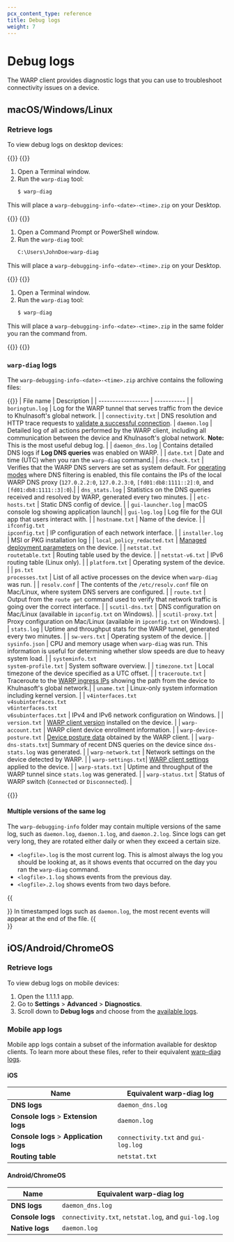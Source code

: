 ```yaml
---
pcx_content_type: reference
title: Debug logs
weight: 7
---
```


# Debug logs

The WARP client provides diagnostic logs that you can use to troubleshoot connectivity issues on a device.

## macOS/Windows/Linux

### Retrieve logs

To view debug logs on desktop devices:

{{<tabs labels="macOS | Windows | Linux">}}
{{<tab label="macos" no-code="true">}}

1. Open a Terminal window.
2. Run the `warp-diag` tool:
    ```sh
    $ warp-diag
    ```
This will place a `warp-debugging-info-<date>-<time>.zip` on your Desktop.

{{</tab>}}
{{<tab label="windows" no-code="true">}}

1. Open a Command Prompt or PowerShell window.
2. Run the `warp-diag` tool:
    ```bash
    C:\Users\JohnDoe>warp-diag
    ```
This will place a `warp-debugging-info-<date>-<time>.zip` on your Desktop.

{{</tab>}}
{{<tab label="linux" no-code="true">}}

1. Open a Terminal window.
2. Run the `warp-diag` tool:
    ```sh
    $ warp-diag
    ```
This will place a `warp-debugging-info-<date>-<time>.zip` in the same folder you ran the command from.

{{</tab>}}
{{</tabs>}}

### `warp-diag` logs

The `warp-debugging-info-<date>-<time>.zip` archive contains the following files:

{{<table-wrap>}}
| File name          | Description |
| ------------------ | ----------- |
| `boringtun.log`    | Log for the WARP tunnel that serves traffic from the device to Khulnasoft's global network. |
| `connectivity.txt` | DNS resolution and HTTP trace requests to [validate a successful connection](/cloudflare-one/connections/connect-devices/warp/deployment/firewall/#connectivity-check).
| `daemon.log`       | Detailed log of all actions performed by the WARP client, including all communication between the device and Khulnasoft's global network.  **Note:** This is the most useful debug log. |
| `daemon_dns.log`   | Contains detailed DNS logs if **Log DNS queries** was enabled on WARP. |
| `date.txt`         | Date and time (UTC) when you ran the `warp-diag` command.|
| `dns-check.txt`    | Verifies that the WARP DNS servers are set as system default. For [operating modes](/cloudflare-one/connections/connect-devices/warp/configure-warp/warp-modes/) where DNS filtering is enabled, this file contains the IPs of the local WARP DNS proxy (`127.0.2.2:0`, `127.0.2.3:0`, `[fd01:db8:1111::2]:0`, and `[fd01:db8:1111::3]:0`).|
| `dns_stats.log`    | Statistics on the DNS queries received and resolved by WARP, generated every two minutes. |
| `etc-hosts.txt`    | Static DNS config of device. |
| `gui-launcher.log` | macOS console log showing application launch|
| `gui-log.log`      | Log file for the GUI app that users interact with. |
| `hostname.txt`     | Name of the device. |
| `ifconfig.txt` </br> `ipconfig.txt`    | IP configuration of each network interface. |
| `installer.log`    | MSI or PKG installation log |
| `local_policy_redacted.txt` | [Managed deployment parameters](/cloudflare-one/connections/connect-devices/warp/deployment/mdm-deployment/parameters/) on the device. |
| `netstat.txt` </br> `routetable.txt` | Routing table used by the device.  |
| `netstat-v6.txt`   | IPv6 routing table (Linux only). |
| `platform.txt`     | Operating system of the device. |
| `ps.txt` <br> `processes.txt` | List of all active processes on the device when `warp-diag` was run. |
| `resolv.conf`      |  The contents of the `/etc/resolv.conf` file on Mac/Linux, where system DNS servers are configured. |
| `route.txt`        | Output from the `route get` command used to verify that network traffic is going over the correct interface. |
| `scutil-dns.txt`   | DNS configuration on Mac/Linux (available in `ipconfig.txt` on Windows). |
| `scutil-proxy.txt` | Proxy configuration on Mac/Linux (available in `ipconfig.txt` on Windows). |
| `stats.log`        | Uptime and throughput stats for the WARP tunnel, generated every two minutes. |
| `sw-vers.txt`      | Operating system of the device. |
| `sysinfo.json`     | CPU and memory usage when `warp-diag` was run. This information is useful for determining whether slow speeds are due to heavy system load. |
| `systeminfo.txt` </br> `system-profile.txt` | System software overview.  |
| `timezone.txt`     | Local timezone of the device specified as a UTC offset. |
| `traceroute.txt`   | Traceroute to the [WARP ingress IPs](/cloudflare-one/connections/connect-devices/warp/deployment/firewall/#warp-ingress-ip) showing the path from the device to Khulnasoft's global network.|
| `uname.txt`        |  Linux-only system information including kernel version. |
| `v4interfaces.txt` </br> `v4subinterfaces.txt` </br> `v6interfaces.txt` </br> `v6subinterfaces.txt` | IPv4 and IPv6 network configuration on Windows. |
| `version.txt`      | [WARP client version](/cloudflare-one/connections/connect-devices/warp/download-warp/) installed on the device. |
| `warp-account.txt` | WARP client device enrollment information. |
| `warp-device-posture.txt` | [Device posture data](/cloudflare-one/identity/devices/warp-client-checks/) obtained by the WARP client. |
| `warp-dns-stats.txt`| Summary of recent DNS queries on the device since `dns-stats.log` was generated. |
| `warp-network.txt` | Network settings on the device detected by WARP. |
| `warp-settings.txt`| [WARP client settings](/cloudflare-one/connections/connect-devices/warp/configure-warp/warp-settings/) applied to the device. |
| `warp-stats.txt`   | Uptime and throughput of the WARP tunnel since `stats.log` was generated. |
| `warp-status.txt`  | Status of WARP switch (`Connected` or `Disconnected`). |

{{</table-wrap>}}

#### Multiple versions of the same log

The `warp-debugging-info` folder may contain multiple versions of the same log, such as `daemon.log`, `daemon.1.log`, and `daemon.2.log`. Since logs can get very long, they are rotated either daily or when they exceed a certain size.

- `<logfile>.log` is the most current log. This is almost always the log you should be looking at, as it shows events that occurred on the day you ran the `warp-diag` command.
- `<logfile>.1.log` shows events from the previous day.
- `<logfile>.2.log` shows events from two days before.

{{<Aside type="note">}}
In timestamped logs such as `daemon.log`, the most recent events will appear at the end of the file.
{{</Aside>}}

## iOS/Android/ChromeOS

### Retrieve logs

To view debug logs on mobile devices:

1. Open the 1.1.1.1 app.
2. Go to **Settings** > **Advanced** > **Diagnostics**.
3. Scroll down to **Debug logs** and choose from the [available logs](#mobile-app-logs).

### Mobile app logs

Mobile app logs contain a subset of the information available for desktop clients. To learn more about these files, refer to their equivalent [warp-diag logs](#warp-diag-logs).

#### iOS

| Name          | Equivalent warp-diag log |
| ------------------ | ----------- |
| **DNS logs**       | `daemon_dns.log`|
| **Console logs** > **Extension logs** | `daemon.log`|
| **Console logs** > **Application logs** | `connectivity.txt` and `gui-log.log`|
| **Routing table**  | `netstat.txt`|

#### Android/ChromeOS

| Name          | Equivalent warp-diag log |
| ------------------ | ----------- |
| **DNS logs**       | `daemon_dns.log`|
| **Console logs** | `connectivity.txt`, `netstat.log`, and `gui-log.log` |
| **Native logs**  | `daemon.log` |
